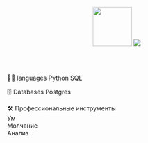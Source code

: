 <p align="center">
   <img src="https://i.pinimg.com/736x/33/cf/62/33cf6292e8805eab9a650772ed221cef.jpg" width="90" > 
   <a href="https://github.com/DenverCoder1/readme-typing-svg">
    <img src="https://readme-typing-svg.herokuapp.com?font=Cairo+Play&color=D3D3D3&size=50&center=true&vCenter=true&width=900&height=100&lines=-+Привет!+-;-+Меня_зовут_Кирилл+-;-+Я_занимаюсь_анализом_данных+-;-+Учусь_с&#129414;утками+-">
    
  </a>

<br><br>


👨‍💻  languages
Python SQL

🗄️ Databases
Postgres

🛠️ Профессиональные инструменты  
Ум  
Молчание  
Анализ  
